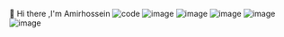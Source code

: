 👋 Hi there ,I'm Amirhossein
![code](https://user-images.githubusercontent.com/84338957/187644063-b9b899a6-8ce8-4553-a9ae-d35a7d5ca7b1.gif)
![image](https://img.shields.io/badge/Python-808080?style=for-the-badge&logo=Python&logoColor=black)
![image](https://img.shields.io/badge/json-5E5C5C?style=for-the-badge&logo=Json&logoColor=black)
![image](https://img.shields.io/badge/HTML5-E34F26?style=for-the-badge&logo=Html5&logoColor=black)
![image](https://img.shields.io/badge/CSS-1572B6?style=for-the-badge&logo=css3&logoColor=black)
![image](https://img.shields.io/badge/C%2B%2B-00599C?style=for-the-badge&logo=c%2B%2B&logoColor=black)

<!--
**amirfarahani0978/amirfarahani0978** is a ✨ _special_ ✨ repository because its `README.md` (this file) appears on your GitHub profile.
Here are some ideas to get you started:
🔭 I’m currently working on ...
🌱 I’m currently learning ....
👯 I’m looking to collaborate on ...
🤔 I’m looking for help with ...
💬 Ask me about ...
📫 How to reach me: ...
😄 Pronouns: ...
⚡ Fun fact: ...
-->

